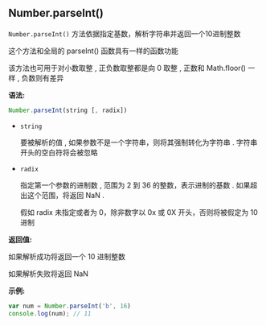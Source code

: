 ## Number.parseInt()

`Number.parseInt()` 方法依据指定基数，解析字符串并返回一个10进制整数

这个方法和全局的 parseInt() 函数具有一样的函数功能

该方法也可用于对小数取整 , 正负数取整都是向 0 取整 , 正数和 Math.floor() 一样 , 负数则有差异



**语法:**

```js
Number.parseInt(string [, radix])
```



- `string`  

  要被解析的值 , 如果参数不是一个字符串，则将其强制转化为字符串 . 字符串开头的空白符将会被忽略



- `radix` 

  指定第一个参数的进制数 , 范围为 2 到 36 的整数，表示进制的基数 . 如果超出这个范围，将返回 NaN . 

  假如 radix 未指定或者为 0，除非数字以 0x 或 0X 开头，否则将被假定为 10 进制



**返回值:**

如果解析成功将返回一个 10 进制整数

如果解析失败将返回 NaN



**示例:**

```js
var num = Number.parseInt('b', 16)
console.log(num); // 11
```

